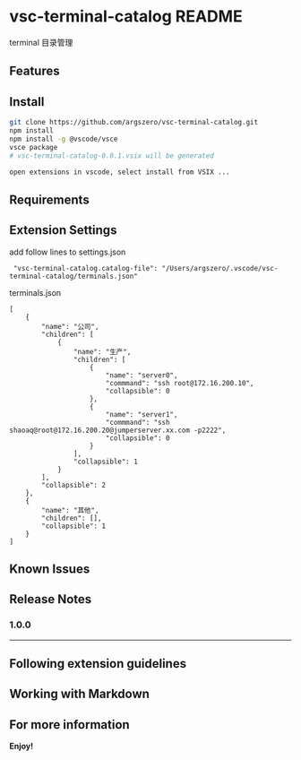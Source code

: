 # vsc-terminal-catalog README

terminal 目录管理

## Features

## Install
```bash
git clone https://github.com/argszero/vsc-terminal-catalog.git
npm install
npm install -g @vscode/vsce  
vsce package
# vsc-terminal-catalog-0.0.1.vsix will be generated

open extensions in vscode, select install from VSIX ...

```


## Requirements


## Extension Settings

add follow lines to settings.json
```
 "vsc-terminal-catalog.catalog-file": "/Users/argszero/.vscode/vsc-terminal-catalog/terminals.json"
```

terminals.json
```
[
    {
        "name": "公司",
        "children": [
            {
                "name": "生产",
                "children": [
                    {
                        "name": "server0",
                        "commmand": "ssh root@172.16.200.10",
                        "collapsible": 0
                    },
                    {
                        "name": "server1",
                        "commmand": "ssh shaoaq@root@172.16.200.20@jumperserver.xx.com -p2222",
                        "collapsible": 0
                    }
                ],
                "collapsible": 1
            }
        ],
        "collapsible": 2
    },
    {
        "name": "其他",
        "children": [],
        "collapsible": 1
    }
]
```

## Known Issues


## Release Notes


### 1.0.0



---

## Following extension guidelines


## Working with Markdown

## For more information

**Enjoy!**
